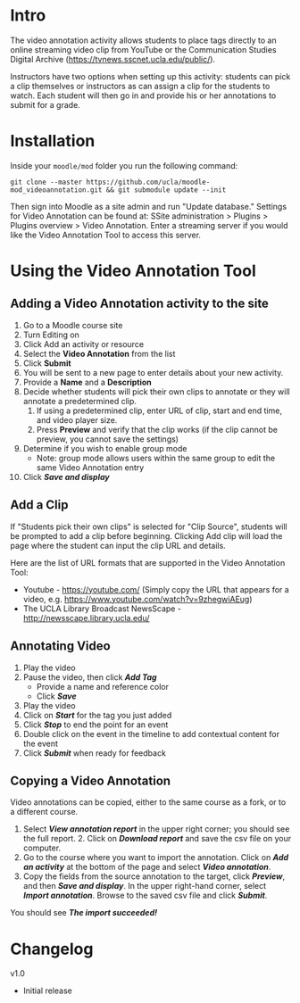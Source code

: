 # Intro

The video annotation activity allows students to place tags directly to an online streaming video clip from YouTube or the Communication Studies Digital Archive (https://tvnews.sscnet.ucla.edu/public/). 

Instructors have two options when setting up this activity: students can pick a clip themselves or instructors as can assign a clip for the students to watch. Each student will then go in and provide his or her annotations to submit for a grade. 

# Installation

Inside your `moodle/mod` folder you run the following command:

```
git clone --master https://github.com/ucla/moodle-mod_videoannotation.git && git submodule update --init
```

Then sign into Moodle as a site admin and run "Update database." Settings for Video Annotation can be found at: SSite administration > Plugins > Plugins overview > Video Annotation. Enter a streaming server if you would like the Video Annotation Tool to access this server.

# Using the Video Annotation Tool

## Adding a Video Annotation activity to the site
1. Go to a Moodle course site
2. Turn Editing on
3. Click Add an activity or resource
4. Select the **Video Annotation** from the list
5. Click **Submit**
6. You will be sent to a new page to enter details about your new activity.
7. Provide a **Name** and a **Description**
8. Decide whether students will pick their own clips to annotate or they will annotate a predetermined clip.
   1. If using a predetermined clip, enter URL of clip, start and end time, and video player size.
   2. Press **Preview** and verify that the clip works (if the clip cannot be preview, you cannot save the settings)
9. Determine if you wish to enable group mode
   * Note: group mode allows users within the same group to edit the same Video Annotation entry
10. Click ***Save and display***

## Add a Clip
If "Students pick their own clips" is selected for "Clip Source", students will be prompted to add a clip before beginning. Clicking Add clip will load the page where the student can input the clip URL and details. 

Here are the list of URL formats that are supported in the Video Annotation Tool:
* Youtube - https://youtube.com/ (Simply copy the URL that appears for a video, e.g. https://www.youtube.com/watch?v=9zhegwiAEug)
* The UCLA Library Broadcast NewsScape - http://newsscape.library.ucla.edu/

## Annotating Video
1. Play the video
2. Pause the video, then click ***Add Tag***
   * Provide a name and reference color
   * Click ***Save***
3. Play the video
4. Click on ***Start*** for the tag you just added
5. Click ***Stop*** to end the point for an event
6. Double click on the event in the timeline to add contextual content for the event
7. Click ***Submit*** when ready for feedback

## Copying a Video Annotation
Video annotations can be copied, either to the same course as a fork, or to a different course.

1. Select ***View annotation report*** in the upper right corner; you should see the full report. 2. Click on ***Download report*** and save the csv file on your computer.
3. Go to the course where you want to import the annotation. Click on ***Add an activity*** at the bottom of the page and select ***Video annotation***.
4. Copy the fields from the source annotation to the target, click ***Preview***, and then ***Save and display***.
    In the upper right-hand corner, select ***Import annotation***. Browse to the saved csv file and click ***Submit***.

You should see ***The import succeeded!*** 

# Changelog

v1.0
* Initial release
